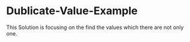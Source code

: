# Dublicate-Value-Example
This Solution is focusing on the find the values which there are not only one.
